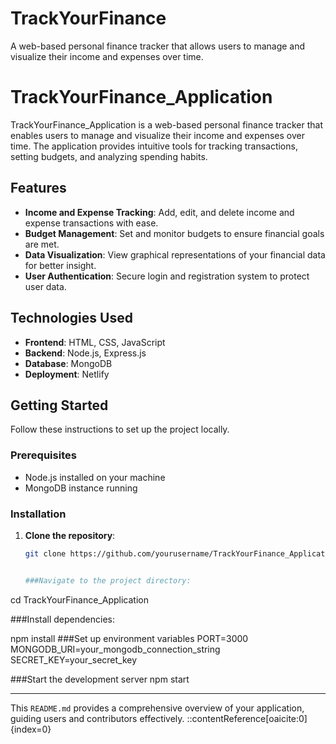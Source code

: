 # TrackYourFinance
A web-based personal finance tracker that allows users to manage and visualize their income and expenses over time.

# TrackYourFinance_Application

TrackYourFinance_Application is a web-based personal finance tracker that enables users to manage and visualize their income and expenses over time. The application provides intuitive tools for tracking transactions, setting budgets, and analyzing spending habits.

## Features

- **Income and Expense Tracking**: Add, edit, and delete income and expense transactions with ease.
- **Budget Management**: Set and monitor budgets to ensure financial goals are met.
- **Data Visualization**: View graphical representations of your financial data for better insight.
- **User Authentication**: Secure login and registration system to protect user data.

## Technologies Used

- **Frontend**: HTML, CSS, JavaScript
- **Backend**: Node.js, Express.js
- **Database**: MongoDB
- **Deployment**: Netlify

## Getting Started

Follow these instructions to set up the project locally.

### Prerequisites

- Node.js installed on your machine
- MongoDB instance running

### Installation

1. **Clone the repository**:

   ```bash
   git clone https://github.com/yourusername/TrackYourFinance_Application.git


   ###Navigate to the project directory:

cd TrackYourFinance_Application

  ###Install dependencies:

npm install
###Set up environment variables
PORT=3000
MONGODB_URI=your_mongodb_connection_string
SECRET_KEY=your_secret_key

###Start the development server
npm start



---

This `README.md` provides a comprehensive overview of your application, guiding users and contributors effectively.
::contentReference[oaicite:0]{index=0}
 




